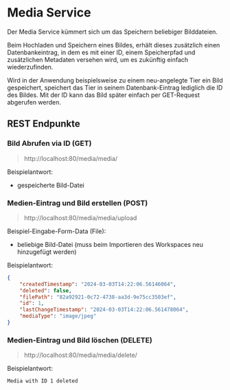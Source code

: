 # Media Service

Der Media Service kümmert sich um das Speichern beliebiger Bilddateien. 

Beim Hochladen und Speichern eines Bildes, erhält dieses zusätzlich einen Datenbankeintrag, in dem es mit einer ID, einem Speicherpfad und zusätzlichen Metadaten versehen wird, um es zukünftig einfach wiederzufinden.

Wird in der Anwendung beispielsweise zu einem neu-angelegte Tier ein Bild gespeichert, speichert das Tier in seinem Datenbank-Eintrag lediglich die ID des Bildes. Mit der ID kann das Bild später einfach per GET-Request abgerufen werden.

## REST Endpunkte

### Bild Abrufen via ID (GET)

> http://localhost:80/media/media/<MEDIAID>

Beispielantwort:

+ gespeicherte Bild-Datei

### Medien-Eintrag und Bild erstellen (POST)

> http://localhost:80/media/media/upload

Beispiel-Eingabe-Form-Data (File):

+ beliebige Bild-Datei (muss beim Importieren des Workspaces neu hinzugefügt werden)

Beispielantwort:

```json
{
    "createdTimestamp": "2024-03-03T14:22:06.56146064",
    "deleted": false,
    "filePath": "82a92921-0c72-4738-aa3d-9e75cc3503ef",
    "id": 1,
    "lastChangeTimestamp": "2024-03-03T14:22:06.561478064",
    "mediaType": "image/jpeg"
}
```

### Medien-Eintrag und Bild löschen (DELETE)

> http://localhost:80/media/media/delete/<MEDIAID>

Beispielantwort:
```
Media with ID 1 deleted
```
